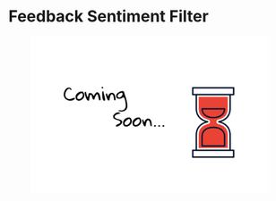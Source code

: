 # Feedback Sentiment Filter

<figure><img src=".gitbook/assets/coming-soon.png" alt=""><figcaption></figcaption></figure>

